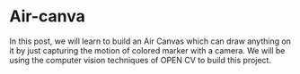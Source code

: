# Air-canva
In this post, we will learn to build an Air Canvas which can draw anything on it by just capturing the motion of colored marker with a camera. We will be using the computer vision techniques of OPEN CV to build this project.

